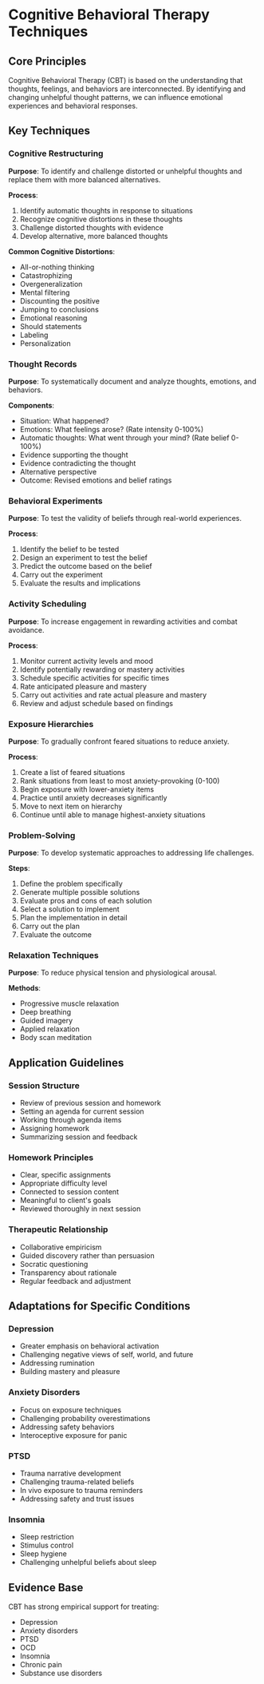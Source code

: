 # Cognitive Behavioral Therapy Techniques

## Core Principles
Cognitive Behavioral Therapy (CBT) is based on the understanding that thoughts, feelings, and behaviors are interconnected. By identifying and changing unhelpful thought patterns, we can influence emotional experiences and behavioral responses.

## Key Techniques

### Cognitive Restructuring
**Purpose**: To identify and challenge distorted or unhelpful thoughts and replace them with more balanced alternatives.

**Process**:
1. Identify automatic thoughts in response to situations
2. Recognize cognitive distortions in these thoughts
3. Challenge distorted thoughts with evidence
4. Develop alternative, more balanced thoughts

**Common Cognitive Distortions**:
- All-or-nothing thinking
- Catastrophizing
- Overgeneralization
- Mental filtering
- Discounting the positive
- Jumping to conclusions
- Emotional reasoning
- Should statements
- Labeling
- Personalization

### Thought Records
**Purpose**: To systematically document and analyze thoughts, emotions, and behaviors.

**Components**:
- Situation: What happened?
- Emotions: What feelings arose? (Rate intensity 0-100%)
- Automatic thoughts: What went through your mind? (Rate belief 0-100%)
- Evidence supporting the thought
- Evidence contradicting the thought
- Alternative perspective
- Outcome: Revised emotions and belief ratings

### Behavioral Experiments
**Purpose**: To test the validity of beliefs through real-world experiences.

**Process**:
1. Identify the belief to be tested
2. Design an experiment to test the belief
3. Predict the outcome based on the belief
4. Carry out the experiment
5. Evaluate the results and implications

### Activity Scheduling
**Purpose**: To increase engagement in rewarding activities and combat avoidance.

**Process**:
1. Monitor current activity levels and mood
2. Identify potentially rewarding or mastery activities
3. Schedule specific activities for specific times
4. Rate anticipated pleasure and mastery
5. Carry out activities and rate actual pleasure and mastery
6. Review and adjust schedule based on findings

### Exposure Hierarchies
**Purpose**: To gradually confront feared situations to reduce anxiety.

**Process**:
1. Create a list of feared situations
2. Rank situations from least to most anxiety-provoking (0-100)
3. Begin exposure with lower-anxiety items
4. Practice until anxiety decreases significantly
5. Move to next item on hierarchy
6. Continue until able to manage highest-anxiety situations

### Problem-Solving
**Purpose**: To develop systematic approaches to addressing life challenges.

**Steps**:
1. Define the problem specifically
2. Generate multiple possible solutions
3. Evaluate pros and cons of each solution
4. Select a solution to implement
5. Plan the implementation in detail
6. Carry out the plan
7. Evaluate the outcome

### Relaxation Techniques
**Purpose**: To reduce physical tension and physiological arousal.

**Methods**:
- Progressive muscle relaxation
- Deep breathing
- Guided imagery
- Applied relaxation
- Body scan meditation

## Application Guidelines

### Session Structure
- Review of previous session and homework
- Setting an agenda for current session
- Working through agenda items
- Assigning homework
- Summarizing session and feedback

### Homework Principles
- Clear, specific assignments
- Appropriate difficulty level
- Connected to session content
- Meaningful to client's goals
- Reviewed thoroughly in next session

### Therapeutic Relationship
- Collaborative empiricism
- Guided discovery rather than persuasion
- Socratic questioning
- Transparency about rationale
- Regular feedback and adjustment

## Adaptations for Specific Conditions

### Depression
- Greater emphasis on behavioral activation
- Challenging negative views of self, world, and future
- Addressing rumination
- Building mastery and pleasure

### Anxiety Disorders
- Focus on exposure techniques
- Challenging probability overestimations
- Addressing safety behaviors
- Interoceptive exposure for panic

### PTSD
- Trauma narrative development
- Challenging trauma-related beliefs
- In vivo exposure to trauma reminders
- Addressing safety and trust issues

### Insomnia
- Sleep restriction
- Stimulus control
- Sleep hygiene
- Challenging unhelpful beliefs about sleep

## Evidence Base
CBT has strong empirical support for treating:
- Depression
- Anxiety disorders
- PTSD
- OCD
- Insomnia
- Chronic pain
- Substance use disorders
